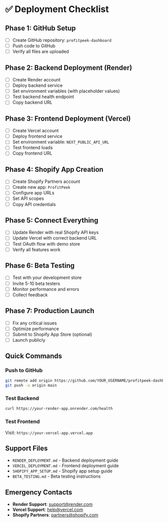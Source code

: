 # ✅ Deployment Checklist

## Phase 1: GitHub Setup
- [ ] Create GitHub repository: `profitpeek-dashboard`
- [ ] Push code to GitHub
- [ ] Verify all files are uploaded

## Phase 2: Backend Deployment (Render)
- [ ] Create Render account
- [ ] Deploy backend service
- [ ] Set environment variables (with placeholder values)
- [ ] Test backend health endpoint
- [ ] Copy backend URL

## Phase 3: Frontend Deployment (Vercel)
- [ ] Create Vercel account
- [ ] Deploy frontend service
- [ ] Set environment variable: `NEXT_PUBLIC_API_URL`
- [ ] Test frontend loads
- [ ] Copy frontend URL

## Phase 4: Shopify App Creation
- [ ] Create Shopify Partners account
- [ ] Create new app: `ProfitPeek`
- [ ] Configure app URLs
- [ ] Set API scopes
- [ ] Copy API credentials

## Phase 5: Connect Everything
- [ ] Update Render with real Shopify API keys
- [ ] Update Vercel with correct backend URL
- [ ] Test OAuth flow with demo store
- [ ] Verify all features work

## Phase 6: Beta Testing
- [ ] Test with your development store
- [ ] Invite 5-10 beta testers
- [ ] Monitor performance and errors
- [ ] Collect feedback

## Phase 7: Production Launch
- [ ] Fix any critical issues
- [ ] Optimize performance
- [ ] Submit to Shopify App Store (optional)
- [ ] Launch publicly

## Quick Commands

### Push to GitHub
```bash
git remote add origin https://github.com/YOUR_USERNAME/profitpeek-dashboard.git
git push -u origin main
```

### Test Backend
```bash
curl https://your-render-app.onrender.com/health
```

### Test Frontend
Visit: `https://your-vercel-app.vercel.app`

## Support Files
- `RENDER_DEPLOYMENT.md` - Backend deployment guide
- `VERCEL_DEPLOYMENT.md` - Frontend deployment guide
- `SHOPIFY_APP_SETUP.md` - Shopify app setup guide
- `BETA_TESTING.md` - Beta testing instructions

## Emergency Contacts
- **Render Support**: support@render.com
- **Vercel Support**: help@vercel.com
- **Shopify Partners**: partners@shopify.com
